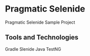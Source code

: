 # Pragmatic Selenide 
Pragmatic Selenide Sample Project 

## Tools and Technologies 
Gradle 
Slenide 
Java 
TestNG
